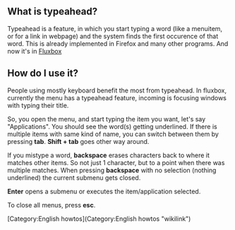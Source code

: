What is typeahead?
------------------

Typeahead is a feature, in which you start typing a word (like a menuitem, or for a link in webpage) and the system finds the first occurence of that word. This is already implemented in Firefox and many other programs. And now it's in [Fluxbox](http://www.fluxbox.org/)

How do I use it?
----------------

People using mostly keyboard benefit the most from typeahead. In fluxbox, currently the menu has a typeahead feature, incoming is focusing windows with typing their title.

So, you open the menu, and start typing the item you want, let's say "Applications". You should see the word(s) getting underlined. If there is multiple items with same kind of name, you can switch between them by pressing **tab**. **Shift + tab** goes other way around.

If you mistype a word, **backspace** erases characters back to where it matches other items. So not just 1 character, but to a point when there was multiple matches. When pressing **backspace** with no selection (nothing underlined) the current submenu gets closed.

**Enter** opens a submenu or executes the item/application selected.

To close all menus, press **esc**.

[Category:English howtos](Category:English howtos "wikilink")
